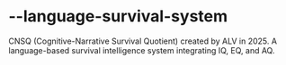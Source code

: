 # --language-survival-system
CNSQ (Cognitive-Narrative Survival Quotient) created by ALV in 2025. A language-based survival intelligence system integrating IQ, EQ, and AQ.
